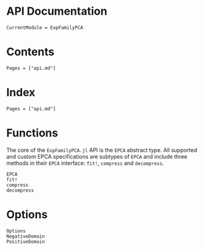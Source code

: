 # API Documentation

```@meta
CurrentModule = ExpFamilyPCA
```

# Contents

```@contents
Pages = ["api.md"]
```

# Index

```@index
Pages = ["api.md"]
```

# Functions

The core of the `ExpFamilyPCA.jl` API is the `EPCA` abstract type. All supported and custom EPCA specifications are subtypes of `EPCA` and include three methods in their `EPCA` interface: `fit!`, `compress` and `decompress`.

```@docs
EPCA
fit!
compress
decompress
```

# Options

```@docs
Options
NegativeDomain
PositiveDomain
```